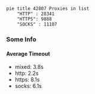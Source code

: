 
```mermaid
pie title 42807 Proxies in list
    "HTTP" : 28341
    "HTTPS": 9888
    "SOCKS" : 11107
```

### Some Info
#### Average Timeout

- mixed: 3.8s
- http: 2.2s
- https: 8.1s
- socks: 6.1s